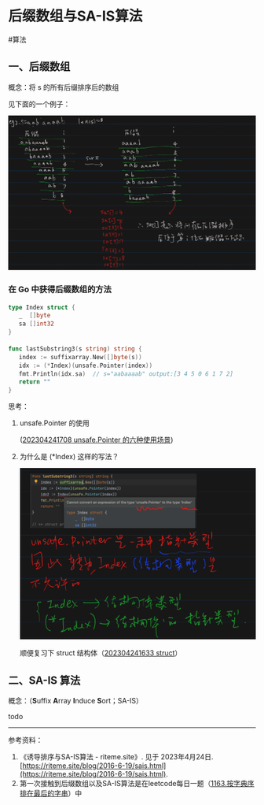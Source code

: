 # 后缀数组与SA-IS算法

<!--more-->

#算法

## 一、后缀数组

概念：将 s 的所有后缀排序后的数组

见下面的一个例子：

![](images/posts/Pasted%20image%2020230424145648.png)

### 在 Go 中获得后缀数组的方法
```go
type Index struct {  
   _  []byte  
   sa []int32  
}  
  
func lastSubstring3(s string) string {  
   index := suffixarray.New([]byte(s))  
   idx := (*Index)(unsafe.Pointer(index))  
   fmt.Println(idx.sa)  // s="aabaaaab" output:[3 4 5 0 6 1 7 2]
   return ""  
}
```
思考：
1. unsafe.Pointer 的使用

	([202304241708 unsafe.Pointer 的六种使用场景](content/posts/go/golang-origin/202304241708%20unsafe.Pointer%20的六种使用场景.md))

1. 为什么是 (\*Index) 这样的写法？

	![](images/posts/Pasted%20image%2020230424165450.png)
	
	顺便复习下 struct 结构体（[202304241633 struct](content/posts/go/golang-simple/202304241633%20struct.md)）

## 二、SA-IS 算法

概念：（**S**uffix **A**rray **I**nduce **S**ort；SA-IS）

todo

---
参考资料：
1. 《诱导排序与SA-IS算法 - riteme.site》. 见于 2023年4月24日. [https://riteme.site/blog/2016-6-19/sais.html](https://riteme.site/blog/2016-6-19/sais.html).
2. 第一次接触到后缀数组以及SA-IS算法是在leetcode每日一题（[1163.按字典序排在最后的字串](https://leetcode.cn/problems/last-substring-in-lexicographical-order/)）中
